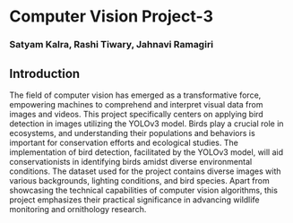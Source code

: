 # Computer Vision Project-3
### Satyam Kalra, Rashi Tiwary, Jahnavi Ramagiri

## Introduction

The field of computer vision has emerged as a transformative force, empowering machines to comprehend and interpret visual data from images and videos. This project specifically centers on applying bird detection in images utilizing the YOLOv3 model. Birds play a crucial role in ecosystems, and understanding their populations and behaviors is important for conservation efforts and ecological studies. The implementation of bird detection, facilitated by the YOLOv3 model, will aid conservationists in identifying birds amidst diverse environmental conditions. The dataset used for the project contains diverse images with various backgrounds, lighting conditions, and bird species. Apart from showcasing the technical capabilities of computer vision algorithms, this project emphasizes their practical significance in advancing wildlife monitoring and ornithology research.



